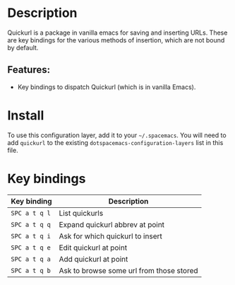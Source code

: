 Description
===========

Quickurl is a package in vanilla emacs for saving and inserting URLs.
These are key bindings for the various methods of insertion, which are
not bound by default.

Features:
---------

-   Key bindings to dispatch Quickurl (which is in vanilla Emacs).

Install
=======

To use this configuration layer, add it to your `~/.spacemacs`. You will
need to add `quickurl` to the existing
`dotspacemacs-configuration-layers` list in this file.

Key bindings
============

| Key binding   | Description                              |
|---------------|------------------------------------------|
| `SPC a t q l` | List quickurls                           |
| `SPC a t q q` | Expand quickurl abbrev at point          |
| `SPC a t q i` | Ask for which quickurl to insert         |
| `SPC a t q e` | Edit quickurl at point                   |
| `SPC a t q a` | Add quickurl at point                    |
| `SPC a t q b` | Ask to browse some url from those stored |
